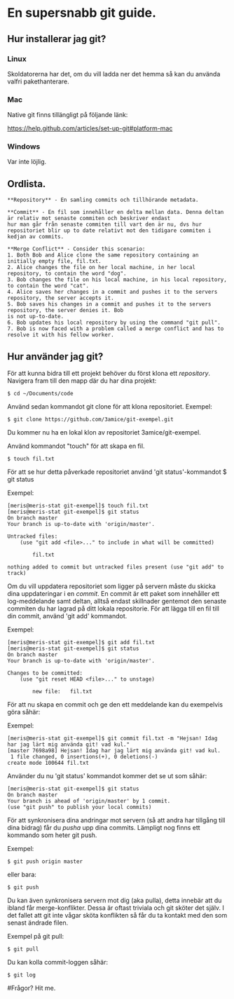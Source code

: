 # En supersnabb git guide.

## Hur installerar jag git?

### Linux

Skoldatorerna har det, om du vill ladda ner det hemma så kan du använda valfri pakethanterare.

### Mac

Native git finns tillängligt på följande länk:

https://help.github.com/articles/set-up-git#platform-mac

### Windows

Var inte löjlig.

## Ordlista.

	**Repository** - En samling commits och tillhörande metadata.

	**Commit** - En fil som innehåller en delta mellan data. Denna deltan är relativ mot senaste commiten och beskriver endast
	hur man går från senaste commiten till vart den är nu, dvs hur repositoriet blir up to date relativt mot den tidigare commiten i kedjan av commits.

	**Merge Conflict** - Consider this scenario:
	1. Both Bob and Alice clone the same repository containing an initially empty file, fil.txt.
	2. Alice changes the file on her local machine, in her local repository, to contain the word "dog".
	3. Bob changes the file on his local machine, in his local repository, to contain the word "cat".
	4. Alice saves her changes in a commit and pushes it to the servers repository, the server accepts it.
	5. Bob saves his changes in a commit and pushes it to the servers repository, the server denies it. Bob
	is not up-to-date.
	6. Bob updates his local repository by using the command "git pull".
	7. Bob is now faced with a problem called a merge conflict and has to resolve it with his fellow worker.

## Hur använder jag git?

För att kunna bidra till ett projekt behöver du först klona ett *repository*.
Navigera fram till den mapp där du har dina projekt:

	$ cd ~/Documents/code

Använd sedan kommandot git clone för att klona repositoriet.
Exempel:

	$ git clone https://github.com/3amice/git-exempel.git

Du kommer nu ha en lokal klon av repositoriet 3amice/git-exempel.

Använd kommandot "touch" för att skapa en fil.

	$ touch fil.txt

För att se hur detta påverkade repositoriet använd 'git status'-kommandot
	$ git status

Exempel:

	[meris@meris-stat git-exempel]$ touch fil.txt
	[meris@meris-stat git-exempel]$ git status
	On branch master
	Your branch is up-to-date with 'origin/master'.

	Untracked files:
		(use "git add <file>..." to include in what will be committed)

			fil.txt

	nothing added to commit but untracked files present (use "git add" to track)

Om du vill uppdatera repositoriet som ligger på servern måste du skicka
dina uppdateringar i en *commit*.
En commit är ett paket som innehåller ett log-meddelande samt deltan, alltså endast skillnader
gentemot den senaste commiten du har lagrad på ditt lokala repositorie.
För att lägga till en fil till din commit, använd 'git add' kommandot.

Exempel:

	[meris@meris-stat git-exempel]$ git add fil.txt 
	[meris@meris-stat git-exempel]$ git status
	On branch master
	Your branch is up-to-date with 'origin/master'.

	Changes to be committed:
		(use "git reset HEAD <file>..." to unstage)

			new file:   fil.txt

För att nu skapa en commit och ge den ett meddelande kan du exempelvis göra såhär:

Exempel:

	[meris@meris-stat git-exempel]$ git commit fil.txt -m "Hejsan! Idag har jag lärt mig använda git! vad kul."
	[master 7698a98] Hejsan! Idag har jag lärt mig använda git! vad kul.
	 1 file changed, 0 insertions(+), 0 deletions(-)
	create mode 100644 fil.txt

Använder du nu 'git status' kommandot kommer det se ut som såhär:

	[meris@meris-stat git-exempel]$ git status
	On branch master
	Your branch is ahead of 'origin/master' by 1 commit.
	(use "git push" to publish your local commits)

För att synkronisera dina andringar mot servern (så att andra har tillgång till dina bidrag) får du *pusha* upp dina commits.
Lämpligt nog finns ett kommando som heter git push.

Exempel:

	$ git push origin master

eller bara:

	$ git push

Du kan även synkronisera servern mot dig (aka pulla), detta innebär att du ibland får merge-konflikter.
Dessa är oftast triviala och git sköter det själv. I det fallet att git inte vågar sköta konflikten
så får du ta kontakt med den som senast ändrade filen.

Exempel på git pull:

	$ git pull

Du kan kolla commit-loggen såhär:

	$ git log
	
#Frågor? Hit me.

